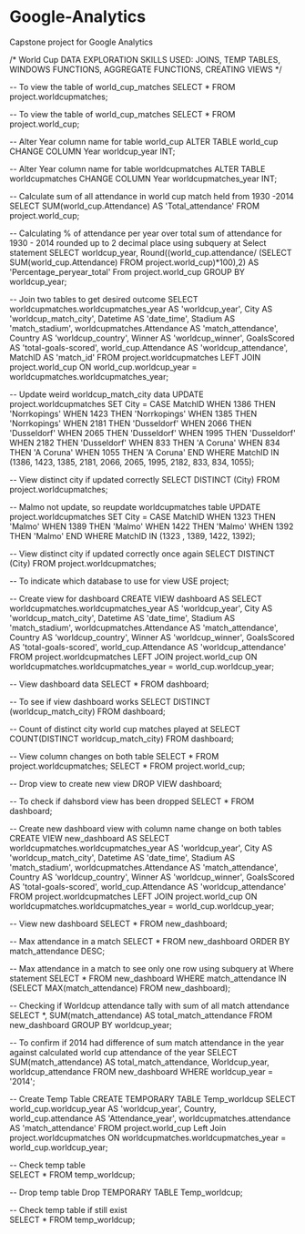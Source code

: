 # Google-Analytics
Capstone project for Google Analytics

/*
World Cup DATA EXPLORATION 
SKILLS USED: JOINS, TEMP TABLES, WINDOWS FUNCTIONS, AGGREGATE FUNCTIONS, CREATING VIEWS
*/

-- To view the table of world_cup_matches
SELECT 
    *
FROM
    project.worldcupmatches;

-- To view the table of world_cup_matches
SELECT 
    *
FROM
    project.world_cup;
    
-- Alter Year column name for table world_cup
ALTER TABLE world_cup
CHANGE COLUMN Year worldcup_year INT;

-- Alter Year column name for table worldcupmatches
ALTER TABLE worldcupmatches
CHANGE COLUMN Year worldcupmatches_year INT;

-- Calculate sum of all attendance in world cup match held from 1930 -2014
SELECT 
    SUM(world_cup.Attendance) AS 'Total_attendance'
FROM
    project.world_cup;

-- Calculating % of attendance per year over total sum of attendance for 1930 - 2014 rounded up to 2 decimal place using subquery at Select statement
SELECT
	worldcup_year, Round((world_cup.attendance/ (SELECT
		SUM(world_cup.Attendance)
	FROM
		project.world_cup)*100),2) AS 'Percentage_peryear_total'
From
	project.world_cup
GROUP BY worldcup_year;

-- Join two tables to get desired outcome
SELECT 
    worldcupmatches.worldcupmatches_year AS 'worldcup_year',
    City AS 'worldcup_match_city',
    Datetime AS 'date_time',
    Stadium AS 'match_stadium',
    worldcupmatches.Attendance AS 'match_attendance',
    Country AS 'worldcup_country',
    Winner AS 'worldcup_winner',
    GoalsScored AS 'total-goals-scored',
    world_cup.Attendance AS 'worldcup_attendance',
    MatchID AS 'match_id'
FROM
    project.worldcupmatches
        LEFT JOIN
    project.world_cup ON world_cup.worldcup_year = worldcupmatches.worldcupmatches_year;

-- Update weird worldcup_match_city data
UPDATE project.worldcupmatches
SET    City = 
       CASE MatchID
            WHEN 1386 THEN 'Norrkopings'
            WHEN 1423 THEN 'Norrkopings'
            WHEN 1385 THEN 'Norrkopings'
            WHEN 2181 THEN 'Dusseldorf'
            WHEN 2066 THEN 'Dusseldorf'
            WHEN  2065 THEN 'Dusseldorf'
            WHEN  1995 THEN 'Dusseldorf'
            WHEN  2182 THEN 'Dusseldorf'
            WHEN  833 THEN 'A Coruna'
            WHEN  834 THEN 'A Coruna'
            WHEN  1055 THEN 'A Coruna'
       END
WHERE  MatchID IN (1386, 1423, 1385, 2181, 2066, 2065, 1995, 2182, 833, 834, 1055);

-- View distinct city if updated correctly
SELECT DISTINCT
    (City)
FROM
    project.worldcupmatches;

-- Malmo not update, so reupdate worldcupmatches table
UPDATE project.worldcupmatches 
SET 
    City = CASE MatchID
        WHEN 1323 THEN 'Malmo'
        WHEN 1389 THEN 'Malmo'
        WHEN 1422 THEN 'Malmo'
        WHEN 1392 THEN 'Malmo'
    END
WHERE
    MatchID IN (1323 , 1389, 1422, 1392);

-- View distinct city if updated correctly once again
SELECT DISTINCT
    (City)
FROM
    project.worldcupmatches;

-- To indicate which database to use for view
USE project;

-- Create view for dashboard
CREATE VIEW dashboard AS
    SELECT 
        worldcupmatches.worldcupmatches_year AS 'worldcup_year',
        City AS 'worldcup_match_city',
        Datetime AS 'date_time',
        Stadium AS 'match_stadium',
        worldcupmatches.Attendance AS 'match_attendance',
        Country AS 'worldcup_country',
        Winner AS 'worldcup_winner',
        GoalsScored AS 'total-goals-scored',
        world_cup.Attendance AS 'worldcup_attendance'
    FROM
        project.worldcupmatches
            LEFT JOIN
        project.world_cup ON worldcupmatches.worldcupmatches_year = world_cup.worldcup_year;

-- View dashboard data
SELECT 
    *
FROM
    dashboard;

-- To see if view dashboard works
SELECT DISTINCT
    (worldcup_match_city)
FROM
    dashboard;

-- Count of distinct city world cup matches played at
SELECT 
    COUNT(DISTINCT worldcup_match_city)
FROM
    dashboard;

-- View column changes on both table
SELECT 
    *
FROM
    project.worldcupmatches;
SELECT 
    *
FROM
    project.world_cup;

-- Drop view to create new view
DROP VIEW dashboard;

-- To check if dahsbord view has been dropped
SELECT 
    *
FROM
    dashboard;

-- Create new dashboard view with column name change on both tables
CREATE VIEW new_dashboard AS
    SELECT 
        worldcupmatches.worldcupmatches_year AS 'worldcup_year',
        City AS 'worldcup_match_city',
        Datetime AS 'date_time',
        Stadium AS 'match_stadium',
        worldcupmatches.Attendance AS 'match_attendance',
        Country AS 'worldcup_country',
        Winner AS 'worldcup_winner',
        GoalsScored AS 'total-goals-scored',
        world_cup.Attendance AS 'worldcup_attendance'
    FROM
        project.worldcupmatches
            LEFT JOIN
        project.world_cup ON worldcupmatches.worldcupmatches_year = world_cup.worldcup_year;

-- View new dashboard
SELECT 
    *
FROM
    new_dashboard;

-- Max attendance in a match
SELECT 
    *
FROM
    new_dashboard
ORDER BY match_attendance DESC;

-- Max attendance in a match to see only one row using subquery at Where statement
SELECT 
    *
FROM
    new_dashboard
WHERE
    match_attendance IN (SELECT 
            MAX(match_attendance)
        FROM
            new_dashboard);

-- Checking if Worldcup attendance tally with sum of all match attendance
SELECT 
    *, SUM(match_attendance) AS total_match_attendance
FROM
    new_dashboard
GROUP BY worldcup_year;

-- To confirm if 2014 had difference of sum match attendance in the year against calculated world cup attendance of the year
SELECT 
    SUM(match_attendance) AS total_match_attendance,
    Worldcup_year,
    worldcup_attendance
FROM
    new_dashboard
WHERE
    worldcup_year = '2014';

-- Create Temp Table
CREATE TEMPORARY TABLE Temp_worldcup
SELECT 
		world_cup.worldcup_year AS 'worldcup_year', Country, world_cup.attendance AS 'Attendance_year',
		worldcupmatches.attendance AS 'match_attendance'
FROM 
		project.world_cup
Left Join
		project.worldcupmatches
	ON	worldcupmatches.worldcupmatches_year = world_cup.worldcup_year;

-- Check temp table    
SELECT 
    *
FROM
    temp_worldcup;

-- Drop temp table
Drop TEMPORARY TABLE Temp_worldcup;

-- Check temp table if still exist   
SELECT 
    *
FROM
    temp_worldcup;
